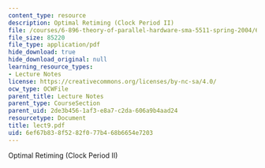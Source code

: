 ```yaml
---
content_type: resource
description: Optimal Retiming (Clock Period II)
file: /courses/6-896-theory-of-parallel-hardware-sma-5511-spring-2004/6ef67b838f5282f077b468b6654e7203_lect9.pdf
file_size: 85220
file_type: application/pdf
hide_download: true
hide_download_original: null
learning_resource_types:
- Lecture Notes
license: https://creativecommons.org/licenses/by-nc-sa/4.0/
ocw_type: OCWFile
parent_title: Lecture Notes
parent_type: CourseSection
parent_uid: 2de3b456-1af3-e8a7-c2da-606a9b4aad24
resourcetype: Document
title: lect9.pdf
uid: 6ef67b83-8f52-82f0-77b4-68b6654e7203
---
```

Optimal Retiming (Clock Period II)